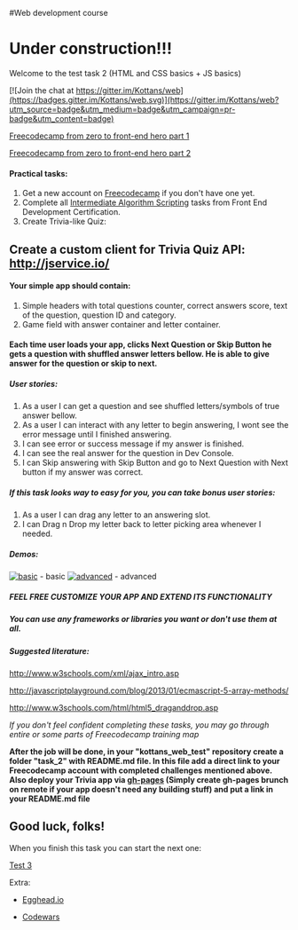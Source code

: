 #Web development course

# Under construction!!!

Welcome to the test task 2 (HTML and CSS basics + JS basics)


[![Join the chat at https://gitter.im/Kottans/web](https://badges.gitter.im/Kottans/web.svg)](https://gitter.im/Kottans/web?utm_source=badge&utm_medium=badge&utm_campaign=pr-badge&utm_content=badge)


[Freecodecamp from zero to front-end hero part 1](https://medium.freecodecamp.com/from-zero-to-front-end-hero-part-1-7d4f7f0bff02#.p2dm4ggy5)

[Freecodecamp from zero to front-end hero part 2](https://medium.freecodecamp.com/from-zero-to-front-end-hero-part-2-adfa4824da9b#.3k5j0sy84)

#### Practical tasks:

1. Get a new account on [Freecodecamp](https://www.freecodecamp.com/) if you don't have one yet.
2. Complete all [Intermediate Algorithm Scripting](https://www.freecodecamp.com/map-aside#nested-collapseIntermediateAlgorithmScripting) tasks from Front End Development Certification.
3. Create Trivia-like Quiz:

## Create a custom client for Trivia Quiz API: http://jservice.io/

#### Your simple app should contain:

1. Simple headers with total questions counter, correct answers score, text of the question, question ID and category.
2. Game field with answer container and letter container.

#### Each time user loads your app, clicks Next Question or Skip Button he gets a question with shuffled answer letters bellow. He is able to give answer for the question or skip to next.

##### User stories:

1. As a user I can get a question and see shuffled letters/symbols of true answer bellow.
2. As a user I can interact with any letter to begin answering, I wont see the error message until I finished answering.
3. I can see error or success message if my answer is finished.
4. I can see the real answer for the question in Dev Console.
5. I can Skip answering with Skip Button and go to Next Question with Next button if my answer was correct.

##### If this task looks way to easy for you, you can take bonus user stories:

1. As a user I can drag any letter to an answering slot.
2. I can Drag n Drop my letter back to letter picking area whenever I needed.

##### Demos:

[![basic](http://img.youtube.com/vi/qsPQMgo3UVY/0.jpg)](https://youtu.be/qsPQMgo3UVY) - basic
[![advanced](http://img.youtube.com/vi/9jXLSOS7EwQ/0.jpg)](https://youtu.be/9jXLSOS7EwQ) - advanced

##### FEEL FREE CUSTOMIZE YOUR APP AND EXTEND ITS FUNCTIONALITY

##### You can use any frameworks or libraries you want or don't use them at all.

##### Suggested literature:

http://www.w3schools.com/xml/ajax_intro.asp

http://javascriptplayground.com/blog/2013/01/ecmascript-5-array-methods/ 

http://www.w3schools.com/html/html5_draganddrop.asp 


*If you don't feel confident completing these tasks, you may go through entire or some parts of Freecodecamp training map*

**After the job will be done, in your "kottans_web_test" repository create a folder "task_2" with README.md file. In this file add a direct link to your Freecodecamp account with completed challenges mentioned above. Also deploy your Trivia app via [gh-pages](http://blog.teamtreehouse.com/using-github-pages-to-host-your-website) (Simply create gh-pages brunch on remote if your app doesn't need any building stuff) and put a link in your README.md file**

## Good luck, folks!


When you finish this task you can start the next one:

[Test 3](https://github.com/Kottans/web/blob/master/README03.md)

Extra:

* [Egghead.io](https://egghead.io/technologies/js)

* [Codewars](www.codewars.com/r/6YJ8wA)
